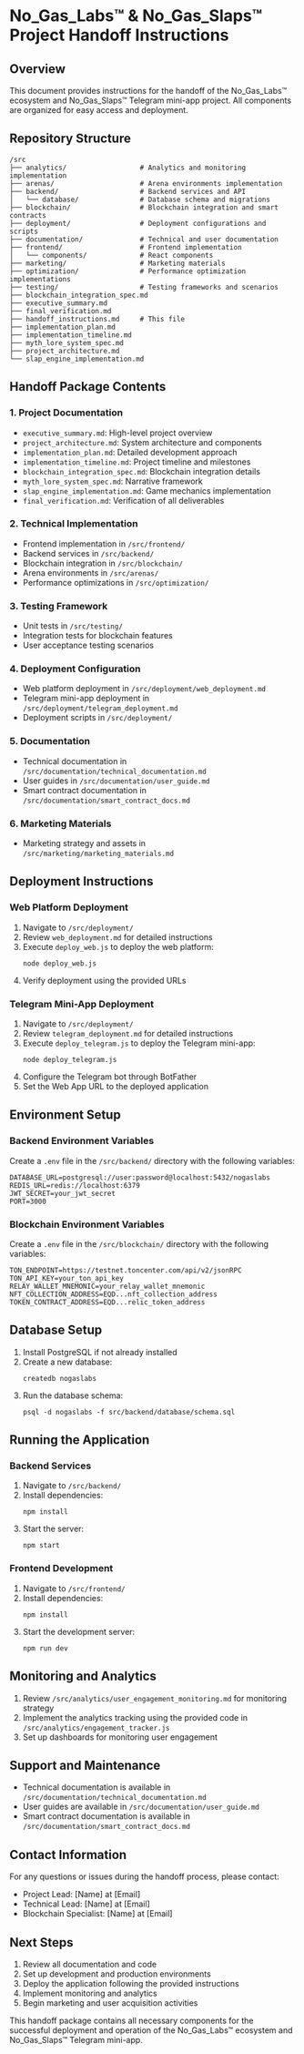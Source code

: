 # No_Gas_Labs™ & No_Gas_Slaps™ Project Handoff Instructions

## Overview
This document provides instructions for the handoff of the No_Gas_Labs™ ecosystem and No_Gas_Slaps™ Telegram mini-app project. All components are organized for easy access and deployment.

## Repository Structure

```
/src
├── analytics/                  # Analytics and monitoring implementation
├── arenas/                     # Arena environments implementation
├── backend/                    # Backend services and API
│   └── database/               # Database schema and migrations
├── blockchain/                 # Blockchain integration and smart contracts
├── deployment/                 # Deployment configurations and scripts
├── documentation/              # Technical and user documentation
├── frontend/                   # Frontend implementation
│   └── components/             # React components
├── marketing/                  # Marketing materials
├── optimization/               # Performance optimization implementations
├── testing/                    # Testing frameworks and scenarios
├── blockchain_integration_spec.md
├── executive_summary.md
├── final_verification.md
├── handoff_instructions.md     # This file
├── implementation_plan.md
├── implementation_timeline.md
├── myth_lore_system_spec.md
├── project_architecture.md
└── slap_engine_implementation.md
```

## Handoff Package Contents

### 1. Project Documentation
- `executive_summary.md`: High-level project overview
- `project_architecture.md`: System architecture and components
- `implementation_plan.md`: Detailed development approach
- `implementation_timeline.md`: Project timeline and milestones
- `blockchain_integration_spec.md`: Blockchain integration details
- `myth_lore_system_spec.md`: Narrative framework
- `slap_engine_implementation.md`: Game mechanics implementation
- `final_verification.md`: Verification of all deliverables

### 2. Technical Implementation
- Frontend implementation in `/src/frontend/`
- Backend services in `/src/backend/`
- Blockchain integration in `/src/blockchain/`
- Arena environments in `/src/arenas/`
- Performance optimizations in `/src/optimization/`

### 3. Testing Framework
- Unit tests in `/src/testing/`
- Integration tests for blockchain features
- User acceptance testing scenarios

### 4. Deployment Configuration
- Web platform deployment in `/src/deployment/web_deployment.md`
- Telegram mini-app deployment in `/src/deployment/telegram_deployment.md`
- Deployment scripts in `/src/deployment/`

### 5. Documentation
- Technical documentation in `/src/documentation/technical_documentation.md`
- User guides in `/src/documentation/user_guide.md`
- Smart contract documentation in `/src/documentation/smart_contract_docs.md`

### 6. Marketing Materials
- Marketing strategy and assets in `/src/marketing/marketing_materials.md`

## Deployment Instructions

### Web Platform Deployment
1. Navigate to `/src/deployment/`
2. Review `web_deployment.md` for detailed instructions
3. Execute `deploy_web.js` to deploy the web platform:
   ```
   node deploy_web.js
   ```
4. Verify deployment using the provided URLs

### Telegram Mini-App Deployment
1. Navigate to `/src/deployment/`
2. Review `telegram_deployment.md` for detailed instructions
3. Execute `deploy_telegram.js` to deploy the Telegram mini-app:
   ```
   node deploy_telegram.js
   ```
4. Configure the Telegram bot through BotFather
5. Set the Web App URL to the deployed application

## Environment Setup

### Backend Environment Variables
Create a `.env` file in the `/src/backend/` directory with the following variables:
```
DATABASE_URL=postgresql://user:password@localhost:5432/nogaslabs
REDIS_URL=redis://localhost:6379
JWT_SECRET=your_jwt_secret
PORT=3000
```

### Blockchain Environment Variables
Create a `.env` file in the `/src/blockchain/` directory with the following variables:
```
TON_ENDPOINT=https://testnet.toncenter.com/api/v2/jsonRPC
TON_API_KEY=your_ton_api_key
RELAY_WALLET_MNEMONIC=your_relay_wallet_mnemonic
NFT_COLLECTION_ADDRESS=EQD...nft_collection_address
TOKEN_CONTRACT_ADDRESS=EQD...relic_token_address
```

## Database Setup
1. Install PostgreSQL if not already installed
2. Create a new database:
   ```
   createdb nogaslabs
   ```
3. Run the database schema:
   ```
   psql -d nogaslabs -f src/backend/database/schema.sql
   ```

## Running the Application

### Backend Services
1. Navigate to `/src/backend/`
2. Install dependencies:
   ```
   npm install
   ```
3. Start the server:
   ```
   npm start
   ```

### Frontend Development
1. Navigate to `/src/frontend/`
2. Install dependencies:
   ```
   npm install
   ```
3. Start the development server:
   ```
   npm run dev
   ```

## Monitoring and Analytics
1. Review `/src/analytics/user_engagement_monitoring.md` for monitoring strategy
2. Implement the analytics tracking using the provided code in `/src/analytics/engagement_tracker.js`
3. Set up dashboards for monitoring user engagement

## Support and Maintenance
- Technical documentation is available in `/src/documentation/technical_documentation.md`
- User guides are available in `/src/documentation/user_guide.md`
- Smart contract documentation is available in `/src/documentation/smart_contract_docs.md`

## Contact Information
For any questions or issues during the handoff process, please contact:
- Project Lead: [Name] at [Email]
- Technical Lead: [Name] at [Email]
- Blockchain Specialist: [Name] at [Email]

## Next Steps
1. Review all documentation and code
2. Set up development and production environments
3. Deploy the application following the provided instructions
4. Implement monitoring and analytics
5. Begin marketing and user acquisition activities

This handoff package contains all necessary components for the successful deployment and operation of the No_Gas_Labs™ ecosystem and No_Gas_Slaps™ Telegram mini-app.